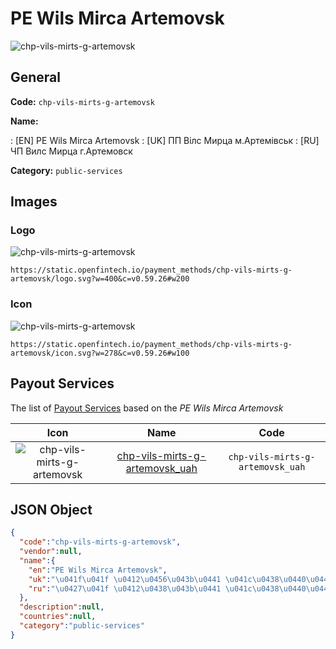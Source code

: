 
# PE Wils Mirca Artemovsk 
![chp-vils-mirts-g-artemovsk](https://static.openfintech.io/payment_methods/chp-vils-mirts-g-artemovsk/logo.svg?w=400&c=v0.59.26#w200)  

## General 
**Code:** `chp-vils-mirts-g-artemovsk` 
 
**Name:** 
 
:	[EN] PE Wils Mirca Artemovsk 
:	[UK] ПП Вілс Мирца м.Артемівськ 
:	[RU] ЧП Вилс Мирца г.Артемовск 
 
**Category:** `public-services` 
 

## Images 

### Logo 
![chp-vils-mirts-g-artemovsk](https://static.openfintech.io/payment_methods/chp-vils-mirts-g-artemovsk/logo.svg?w=400&c=v0.59.26#w200)  

```
https://static.openfintech.io/payment_methods/chp-vils-mirts-g-artemovsk/logo.svg?w=400&c=v0.59.26#w200
```  

### Icon 
![chp-vils-mirts-g-artemovsk](https://static.openfintech.io/payment_methods/chp-vils-mirts-g-artemovsk/icon.svg?w=278&c=v0.59.26#w100)  

```
https://static.openfintech.io/payment_methods/chp-vils-mirts-g-artemovsk/icon.svg?w=278&c=v0.59.26#w100
```  

## Payout Services 
 
The list of [Payout Services](/payout-services/) based on the _PE Wils Mirca Artemovsk_ 

|Icon|Name|Code| 
|:---:|:---:|:---:| 
|![chp-vils-mirts-g-artemovsk](https://static.openfintech.io/payout_methods/chp-vils-mirts-g-artemovsk/icon.png?w=278&c=v0.59.26#w40) |[chp-vils-mirts-g-artemovsk_uah](/payout-services/chp-vils-mirts-g-artemovsk_uah/)|`chp-vils-mirts-g-artemovsk_uah`| 
 

## JSON Object 

```json
{
  "code":"chp-vils-mirts-g-artemovsk",
  "vendor":null,
  "name":{
    "en":"PE Wils Mirca Artemovsk",
    "uk":"\u041f\u041f \u0412\u0456\u043b\u0441 \u041c\u0438\u0440\u0446\u0430 \u043c.\u0410\u0440\u0442\u0435\u043c\u0456\u0432\u0441\u044c\u043a",
    "ru":"\u0427\u041f \u0412\u0438\u043b\u0441 \u041c\u0438\u0440\u0446\u0430 \u0433.\u0410\u0440\u0442\u0435\u043c\u043e\u0432\u0441\u043a"
  },
  "description":null,
  "countries":null,
  "category":"public-services"
}
```  
